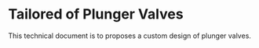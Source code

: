 # Tailored of Plunger Valves
This technical document is to proposes a custom design of plunger valves.
